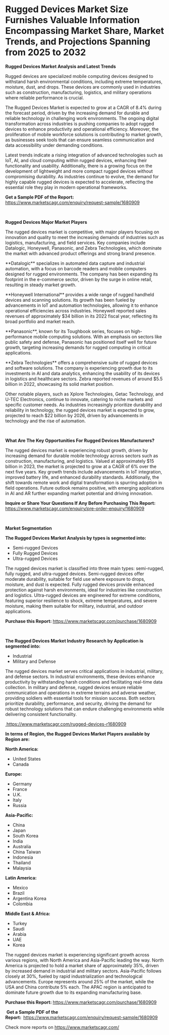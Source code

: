<p><h1>Rugged Devices Market Size Furnishes Valuable Information Encompassing Market Share, Market Trends, and Projections Spanning from 2025 to 2032</h1></p><p><strong>Rugged Devices Market Analysis and Latest Trends</strong></p>
<p><p>Rugged devices are specialized mobile computing devices designed to withstand harsh environmental conditions, including extreme temperatures, moisture, dust, and drops. These devices are commonly used in industries such as construction, manufacturing, logistics, and military operations where reliable performance is crucial.</p><p>The Rugged Devices Market is expected to grow at a CAGR of 8.4% during the forecast period, driven by the increasing demand for durable and reliable technology in challenging work environments. The ongoing digital transformation across industries is pushing companies to adopt rugged devices to enhance productivity and operational efficiency. Moreover, the proliferation of mobile workforce solutions is contributing to market growth, as businesses seek tools that can ensure seamless communication and data accessibility under demanding conditions.</p><p>Latest trends indicate a rising integration of advanced technologies such as IoT, AI, and cloud computing within rugged devices, enhancing their functionality and usability. Additionally, there is a growing focus on the development of lightweight and more compact rugged devices without compromising durability. As industries continue to evolve, the demand for highly capable rugged devices is expected to accelerate, reflecting the essential role they play in modern operational frameworks.</p></p>
<p><strong>Get a Sample PDF of the Report:&nbsp;</strong> <a href="https://www.marketscagr.com/enquiry/request-sample/1680909?utm_campaign=2326&utm_medium=2&utm_source=Github&utm_content=ia&utm_term=18022025&utm_id=rugged-devices">https://www.marketscagr.com/enquiry/request-sample/1680909</a></p>
<p>&nbsp;</p>
<p><strong>Rugged Devices Major Market Players</strong></p>
<p><p>The rugged devices market is competitive, with major players focusing on innovation and quality to meet the increasing demands of industries such as logistics, manufacturing, and field services. Key companies include Datalogic, Honeywell, Panasonic, and Zebra Technologies, which dominate the market with advanced product offerings and strong brand presence.</p><p>**Datalogic** specializes in automated data capture and industrial automation, with a focus on barcode readers and mobile computers designed for rugged environments. The company has been expanding its footprint in the e-commerce sector, driven by the surge in online retail, resulting in steady market growth.</p><p>**Honeywell International** provides a wide range of rugged handheld devices and scanning solutions. Its growth has been fueled by advancements in IoT and automation technologies, allowing it to enhance operational efficiencies across industries. Honeywell reported sales revenues of approximately $34 billion in its 2022 fiscal year, reflecting its broad portfolio and market reach.</p><p>**Panasonic**, known for its Toughbook series, focuses on high-performance mobile computing solutions. With an emphasis on sectors like public safety and defense, Panasonic has positioned itself well for future growth, targeting increasing demands for rugged computing in critical applications.</p><p>**Zebra Technologies** offers a comprehensive suite of rugged devices and software solutions. The company is experiencing growth due to its investments in AI and data analytics, enhancing the usability of its devices in logistics and healthcare sectors. Zebra reported revenues of around $5.5 billion in 2022, showcasing its solid market position.</p><p>Other notable players, such as Xplore Technologies, Getac Technology, and U-TEC Electronics, continue to innovate, catering to niche markets and specific customer needs. As industries increasingly prioritize durability and reliability in technology, the rugged devices market is expected to grow, projected to reach $22 billion by 2026, driven by advancements in technology and the rise of automation.</p></p>
<p>&nbsp;</p>
<p><strong>What Are The Key Opportunities For Rugged Devices Manufacturers?</strong></p>
<p><p>The rugged devices market is experiencing robust growth, driven by increasing demand for durable mobile technology across sectors such as construction, manufacturing, and logistics. Valued at approximately $15 billion in 2023, the market is projected to grow at a CAGR of 6% over the next five years. Key growth trends include advancements in IoT integration, improved battery life, and enhanced durability standards. Additionally, the shift towards remote work and digital transformation is spurring adoption in field operations. Future outlook remains positive, with emerging applications in AI and AR further expanding market potential and driving innovation.</p></p>
<p><strong>Inquire or Share Your Questions If Any Before Purchasing This Report:</strong> <a href="https://www.marketscagr.com/enquiry/pre-order-enquiry/1680909?utm_campaign=2326&utm_medium=2&utm_source=Github&utm_content=ia&utm_term=18022025&utm_id=rugged-devices">https://www.marketscagr.com/enquiry/pre-order-enquiry/1680909</a></p>
<p>&nbsp;</p>
<p><strong>Market Segmentation</strong></p>
<p><strong>The Rugged Devices Market Analysis by types is segmented into:</strong></p>
<p><ul><li>Semi-rugged Devices</li><li>Fully Rugged Devices</li><li>Ultra-rugged Devices</li></ul></p>
<p><p>The rugged devices market is classified into three main types: semi-rugged, fully rugged, and ultra-rugged devices. Semi-rugged devices offer moderate durability, suitable for field use where exposure to drops, moisture, and dust is expected. Fully rugged devices provide enhanced protection against harsh environments, ideal for industries like construction and logistics. Ultra-rugged devices are engineered for extreme conditions, featuring superior resilience to shock, extreme temperatures, and severe moisture, making them suitable for military, industrial, and outdoor applications.</p></p>
<p><strong>Purchase this Report:&nbsp;</strong><a href="https://www.marketscagr.com/purchase/1680909?utm_campaign=2326&utm_medium=2&utm_source=Github&utm_content=ia&utm_term=18022025&utm_id=rugged-devices">https://www.marketscagr.com/purchase/1680909</a></p>
<p>&nbsp;</p>
<p><strong>The Rugged Devices Market Industry Research by Application is segmented into:</strong></p>
<p><ul><li>Industrial</li><li>Military and Defense</li></ul></p>
<p><p>The rugged devices market serves critical applications in industrial, military, and defense sectors. In industrial environments, these devices enhance productivity by withstanding harsh conditions and facilitating real-time data collection. In military and defense, rugged devices ensure reliable communication and operations in extreme terrains and adverse weather, providing soldiers with essential tools for mission success. Both sectors prioritize durability, performance, and security, driving the demand for robust technology solutions that can endure challenging environments while delivering consistent functionality.</p></p>
<p><a href="https://www.marketscagr.com/rugged-devices-r1680909?utm_campaign=2326&utm_medium=2&utm_source=Github&utm_content=ia&utm_term=18022025&utm_id=rugged-devices">&nbsp;https://www.marketscagr.com/rugged-devices-r1680909</a></p>
<p><strong>In terms of Region, the Rugged Devices Market Players available by Region are:</strong></p>
<p>
    <p> <strong> North America: </strong>
        <ul>
            <li>United States</li>
            <li>Canada</li>
        </ul>
        </p> 
    <p> <strong> Europe: </strong>
        <ul>
            <li>Germany</li>
            <li>France</li>
            <li>U.K.</li>
            <li>Italy</li>
            <li>Russia</li>
        </ul>
        </p> 
    <p> <strong> Asia-Pacific: </strong>
        <ul>
            <li>China</li>
            <li>Japan</li>
            <li>South Korea</li>
            <li>India</li>
            <li>Australia</li>
            <li>China Taiwan</li>
            <li>Indonesia</li>
            <li>Thailand</li>
            <li>Malaysia</li>
        </ul>
        </p> 
    <p> <strong> Latin America: </strong>
        <ul>
            <li>Mexico</li>
            <li>Brazil</li>
            <li>Argentina Korea</li>
            <li>Colombia</li>
        </ul>
        </p> 
    <p> <strong> Middle East & Africa: </strong>
        <ul>
            <li>Turkey</li>
            <li>Saudi</li>
            <li>Arabia</li>
            <li>UAE</li>
            <li>Korea</li>
        </ul>
    </p>
    </p>
<p><p>The rugged devices market is experiencing significant growth across various regions, with North America and Asia-Pacific leading the way. North America is projected to hold a market share of approximately 35%, driven by increased demand in industrial and military sectors. Asia-Pacific follows closely at 30%, fueled by rapid industrialization and technological advancements. Europe represents around 25% of the market, while the USA and China contribute 5% each. The APAC region is anticipated to dominate future growth due to its expanding manufacturing base.</p></p>
<p><strong>Purchase this Report: </strong><a href="https://www.marketscagr.com/purchase/1680909?utm_campaign=2326&utm_medium=2&utm_source=Github&utm_content=ia&utm_term=18022025&utm_id=rugged-devices">https://www.marketscagr.com/purchase/1680909</a></p>
<p>&nbsp;<strong>Get a Sample PDF of the Report:&nbsp;&nbsp;</strong><a href="https://www.marketscagr.com/enquiry/request-sample/1680909?utm_campaign=2326&utm_medium=2&utm_source=Github&utm_content=ia&utm_term=18022025&utm_id=rugged-devices">https://www.marketscagr.com/enquiry/request-sample/1680909</a></p>
<p><strong></strong></p>
<p>Check more reports on <a href="https://www.marketscagr.com/?utm_campaign=2326&utm_medium=2&utm_source=Github&utm_content=ia&utm_term=18022025&utm_id=rugged-devices">https://www.marketscagr.com/</a></p>